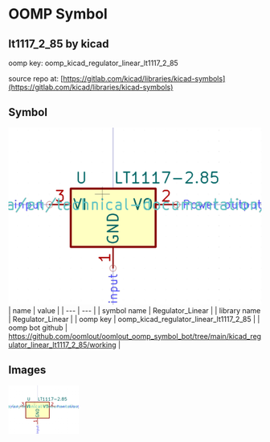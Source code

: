 # OOMP Symbol  
## lt1117_2_85  by kicad  
  
oomp key: oomp_kicad_regulator_linear_lt1117_2_85  
  
source repo at: [https://gitlab.com/kicad/libraries/kicad-symbols](https://gitlab.com/kicad/libraries/kicad-symbols)  
## Symbol  
  
[![working.png](working_600.png)](working.png)  
| name | value | 
| --- | --- | 
| symbol name | Regulator_Linear | 
| library name | Regulator_Linear | 
| oomp key | oomp_kicad_regulator_linear_lt1117_2_85 | 
| oomp bot github | https://github.com/oomlout/oomlout_oomp_symbol_bot/tree/main/kicad_regulator_linear_lt1117_2_85/working | 
## Images  
  
[![working.png](working_140.png)](working.png)  
